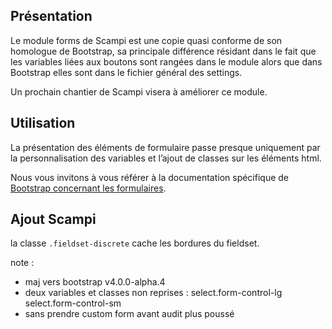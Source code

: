 Présentation
------------

Le module forms de Scampi est une copie quasi conforme de son homologue de Bootstrap, sa principale différence résidant dans le fait que les variables liées aux boutons sont rangées dans le module alors que dans Bootstrap elles sont dans le fichier général des settings.

Un prochain chantier de Scampi visera à améliorer ce module.


Utilisation
-----------

La présentation des éléments de formulaire passe presque uniquement par la personnalisation des variables et l’ajout de classes sur les éléments html.

Nous vous invitons à vous référer à la documentation spécifique de [Bootstrap concernant les formulaires](http://v4-alpha.getbootstrap.com/components/forms/).


Ajout Scampi
-------------

la classe `.fieldset-discrete` cache les bordures du fieldset.


note : 

- maj vers bootstrap v4.0.0-alpha.4
- deux variables et classes non reprises : select.form-control-lg select.form-control-sm
- sans prendre custom form avant audit plus poussé
